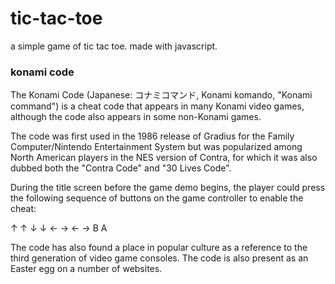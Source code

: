 tic-tac-toe
===========
a simple game of tic tac toe. made with javascript.

### konami code
The Konami Code (Japanese: コナミコマンド, Konami komando, "Konami command") is a cheat code that appears in many Konami video games, although the code also appears in some non-Konami games.

The code was first used in the 1986 release of Gradius for the Family Computer/Nintendo Entertainment System but was popularized among North American players in the NES version of Contra, for which it was also dubbed both the "Contra Code" and "30 Lives Code".

During the title screen before the game demo begins, the player could press the following sequence of buttons on the game controller to enable the cheat:

↑ ↑ ↓ ↓ ← → ← → B A

The code has also found a place in popular culture as a reference to the third generation of video game consoles. The code is also present as an Easter egg on a number of websites.
